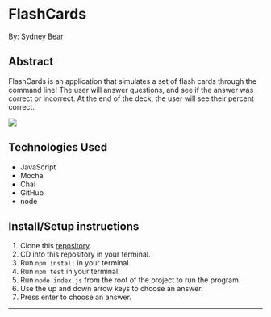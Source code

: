 # FlashCards

By: [Sydney Bear](https://github.com/sydnerd)

## Abstract

FlashCards is an application that simulates a set of flash cards through the command line! The user will answer questions, and see if the answer was correct or incorrect. At the end of the deck, the user will see their percent correct.

![](flashcards.gif)

## Technologies Used

- JavaScript
- Mocha
- Chai
- GitHub
- node

## Install/Setup instructions

1. Clone this [repository](https://github.com/sydnerd/flashcards.git).
2. CD into this repository in your terminal.
3. Run `npm install` in your terminal.
4. Run `npm test` in your terminal.
5. Run `node index.js` from the root of the project to run the program.
6. Use the up and down arrow keys to choose an answer.
7. Press enter to choose an answer.



---
